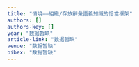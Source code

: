 ```yaml
---
title: "情境——組織/存放辭彙語義知識的恰當框架"
authors: []
authors-key: []
year: "数据暂缺"
article-link: "数据暂缺"
venue: "数据暂缺"
bibex: "数据暂缺"
---
```

